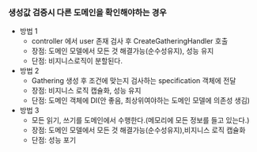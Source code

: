 ### 생성값 검증시 다른 도메인을 확인해야하는 경우

- 방법 1
  - controller 에서 user 존재 검사 후 CreateGatheringHandler 호출
  - 장점: 도메인 모델에서 모든 것 해결가능(순수성유지), 성능 유지
  - 단점: 비지니스로직이 분할된다.
- 방법 2
  - Gathering 생성 후 조건에 맞는지 검사하는 specification 객체에 전달
  - 장점: 비지니스 로직 캡슐화, 성능 유지
  - 단점: 도메인 객체에 DI(안 좋음, 최상위여야하는 도메인 모델에 의존성 생김)
- 방법 3
  - 모든 읽기, 쓰기를 도메인에서 수행한다.(메모리에 모든 정보를 들고 있는다.)
  - 장점: 도메인 모델에서 모든 것 해결가능(순수성유지),비지니스 로직 캡슐화
  - 단점: 성능 포기